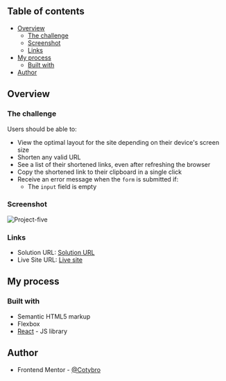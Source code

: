 ## Table of contents

- [Overview](#overview)
  - [The challenge](#the-challenge)
  - [Screenshot](#screenshot)
  - [Links](#links)
- [My process](#my-process)
  - [Built with](#built-with)
- [Author](#author)

## Overview

### The challenge

Users should be able to:

- View the optimal layout for the site depending on their device's screen size
- Shorten any valid URL
- See a list of their shortened links, even after refreshing the browser
- Copy the shortened link to their clipboard in a single click
- Receive an error message when the `form` is submitted if:
  - The `input` field is empty

### Screenshot
![Project-five](https://github.com/cotybro/url-shorten/assets/36529826/7399698e-d981-452e-a049-6fce0a055136)

### Links

- Solution URL: [Solution URL](https://github.com/cotybro/url-shorten)
- Live Site URL: [Live site](https://url-shorten-plum.vercel.app/)

## My process

### Built with

- Semantic HTML5 markup
- Flexbox
- [React](https://reactjs.org/) - JS library

## Author

- Frontend Mentor - [@Cotybro](https://www.frontendmentor.io/profile/Cotybro)

